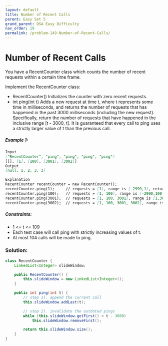 ```yaml
---
layout: default
title: Number of Recent Calls
parent: Easy Set 5
grand_parent: DSA Easy Difficulty
nav_order: 19
permalink: /problem-149-Number-of-Recent-Calls/
---
```

# Number of Recent Calls
You have a RecentCounter class which counts the number of recent requests within a certain time frame.

Implement the RecentCounter class:

* RecentCounter() Initializes the counter with zero recent requests.
* int ping(int t) Adds a new request at time t, where t represents some time in milliseconds, and returns the number of requests that has happened in the past 3000 milliseconds (including the new request). Specifically, return the number of requests that have happened in the inclusive range [t - 3000, t].
It is guaranteed that every call to ping uses a strictly larger value of t than the previous call.

##### Example 1:
```markdown
Input
["RecentCounter", "ping", "ping", "ping", "ping"]
[[], [1], [100], [3001], [3002]]
Output
[null, 1, 2, 3, 3]

Explanation
RecentCounter recentCounter = new RecentCounter();
recentCounter.ping(1);     // requests = [1], range is [-2999,1], return 1
recentCounter.ping(100);   // requests = [1, 100], range is [-2900,100], return 2
recentCounter.ping(3001);  // requests = [1, 100, 3001], range is [1,3001], return 3
recentCounter.ping(3002);  // requests = [1, 100, 3001, 3002], range is [2,3002], return 3
```
##### Constraints:
* 1 <= t <= 109
* Each test case will call ping with strictly increasing values of t.
* At most 104 calls will be made to ping.

### Solution:
```java
class RecentCounter {
    LinkedList<Integer> slideWindow;

    public RecentCounter() {
        this.slideWindow = new LinkedList<Integer>();
    }

    public int ping(int t) {
        // step 1). append the current call
        this.slideWindow.addLast(t);

        // step 2). invalidate the outdated pings
        while (this.slideWindow.getFirst() < t - 3000)
            this.slideWindow.removeFirst();

        return this.slideWindow.size();
    }
}
```